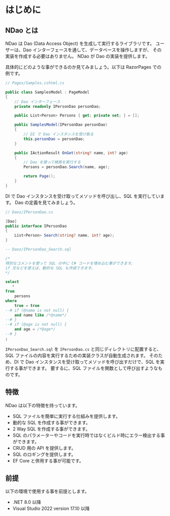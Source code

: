 # はじめに

## NDao とは

NDao は Dao (Data Access Object) を生成して実行するライブラリです。
ユーザーは、Dao インターフェースを通して、データベースを操作しますが、
その実装を作成する必要はありません。
NDao が Dao の実装を提供します。

具体的にどのような事ができるのか見てみましょう。以下は RazorPages での例です。

```csharp
// Pages/Samples.cshtml.cs

public class SamplesModel : PageModel
{
	// Dao インターフェース
	private readonly IPersonDao personDao;

	public List<Person> Persons { get; private set; } = [];

    public SamplesModel(IPersonDao personDao)
	{
		// DI で Dao インスタンスを受け取る
		this.personDao = personDao;
	}

	public IActionResult OnGet(string? name, int? age)
	{
		// Dao を使って検索を実行する
		Persons = personDao.Search(name, age);

		return Page();
	}
}
```

DI で Dao インスタンスを受け取ってメソッドを呼び出し、SQL を実行しています。
Dao の定義を見てみましょう。

```csharp
// Daos/IPersonDao.cs

[Dao]
public interface IPersonDao
{
	List<Person> Search(string? name, int? age);
}
```

```sql
-- Daos/IPersonDao_Search.sql

/*
特別なコメントを使って SQL の中に C# コードを埋め込む事ができます。
if 文などを使えば、動的な SQL も作成できます。
*/

select
   *
from
    persons
where
    true = true
--# if (@name is not null) {
    and name like /*@name*/
--# }
--# if (@age is not null) {
    and age = /*@age*/
--# }
;
```

`IPersonDao_Search.sql` を `IPersonDao.cs` と同じディレクトリに配置すると、SQL ファイルの内容を実行するための実装クラスが自動生成されます。
そのため、DI で Dao インスタンスを受け取ってメソッドを呼び出すだけで、SQL を実行する事ができます。
要するに、SQL ファイルを関数として呼び出すようなものです。

## 特徴

NDao は以下の特徴を持っています。

* SQL ファイルを簡単に実行する仕組みを提供します。
* 動的な SQL を作成する事ができます。
* 2 Way SQL を作成する事ができます。
* SQL のパラメーターやコードを実行時ではなくビルド時にエラー検出する事ができます。
* CRUD 用の API を提供します。
* SQL のロギングを提供します。
* EF Core と併用する事が可能です。

## 前提

以下の環境で使用する事を前提とします。

* .NET 8.0 以降
* Visual Studio 2022 version 17.10 以降
